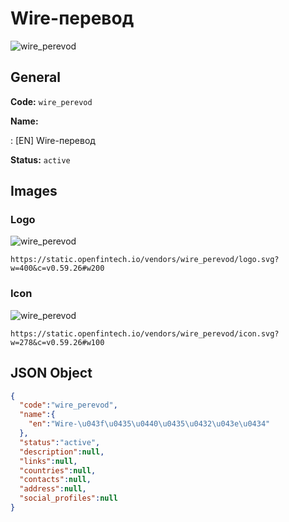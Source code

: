 
# Wire-перевод 
![wire_perevod](https://static.openfintech.io/vendors/wire_perevod/logo.svg?w=400&c=v0.59.26#w200)  

## General 
 
**Code:** `wire_perevod` 
 
**Name:** 
 
:	[EN] Wire-перевод 
 
**Status:** `active` 
 

## Images 

### Logo 
 
![wire_perevod](https://static.openfintech.io/vendors/wire_perevod/logo.svg?w=400&c=v0.59.26#w200)  

```
https://static.openfintech.io/vendors/wire_perevod/logo.svg?w=400&c=v0.59.26#w200
```  

### Icon 
 
![wire_perevod](https://static.openfintech.io/vendors/wire_perevod/icon.svg?w=278&c=v0.59.26#w100)  

```
https://static.openfintech.io/vendors/wire_perevod/icon.svg?w=278&c=v0.59.26#w100
```  

## JSON Object 

```json
{
  "code":"wire_perevod",
  "name":{
    "en":"Wire-\u043f\u0435\u0440\u0435\u0432\u043e\u0434"
  },
  "status":"active",
  "description":null,
  "links":null,
  "countries":null,
  "contacts":null,
  "address":null,
  "social_profiles":null
}
```  
